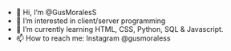- 👋 Hi, I’m @GusMoralesS
- 👀 I’m interested in client/server programming
- 🌱 I’m currently learning HTML, CSS, Python, SQL & Javascript.
- 📫 How to reach me: Instagram @gusmoraless

<!---
GusMoralesS/GusMoralesS is a ✨ special ✨ repository because its `README.md` (this file) appears on your GitHub profile.
You can click the Preview link to take a look at your changes.
--->
